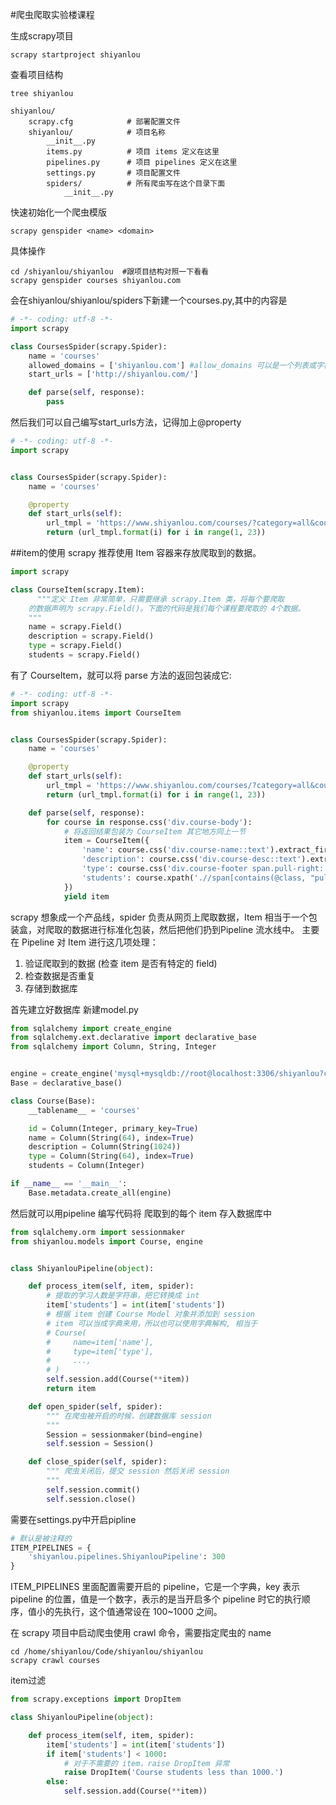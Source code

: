 #爬虫爬取实验楼课程

生成scrapy项目
```
scrapy startproject shiyanlou
```
查看项目结构
```
tree shiyanlou
```
```
shiyanlou/
    scrapy.cfg            # 部署配置文件
    shiyanlou/            # 项目名称
        __init__.py
        items.py          # 项目 items 定义在这里
        pipelines.py      # 项目 pipelines 定义在这里
        settings.py       # 项目配置文件
        spiders/          # 所有爬虫写在这个目录下面
            __init__.py
```
快速初始化一个爬虫模版

```
scrapy genspider <name> <domain>
```
具体操作
```
cd /shiyanlou/shiyanlou  #跟项目结构对照一下看看
scrapy genspider courses shiyanlou.com
```
会在shiyanlou/shiyanlou/spiders下新建一个courses.py,其中的内容是
```python
# -*- coding: utf-8 -*-
import scrapy

class CoursesSpider(scrapy.Spider):
    name = 'courses'
    allowed_domains = ['shiyanlou.com'] #allow_domains 可以是一个列表或字符串，包含这个爬虫可以爬取的域名
    start_urls = ['http://shiyanlou.com/']

    def parse(self, response):
        pass
```

然后我们可以自己编写start_urls方法，记得加上@property
```python
# -*- coding: utf-8 -*-
import scrapy


class CoursesSpider(scrapy.Spider):
    name = 'courses'

    @property
    def start_urls(self):
        url_tmpl = 'https://www.shiyanlou.com/courses/?category=all&course_type=all&fee=all&tag=all&page={}'
        return (url_tmpl.format(i) for i in range(1, 23))
```

##item的使用
scrapy 推荐使用 Item 容器来存放爬取到的数据。
```python
import scrapy

class CourseItem(scrapy.Item):
      """定义 Item 非常简单，只需要继承 scrapy.Item 类，将每个要爬取
    的数据声明为 scrapy.Field()。下面的代码是我们每个课程要爬取的 4个数据。
    """
    name = scrapy.Field()
    description = scrapy.Field()
    type = scrapy.Field()
    students = scrapy.Field()
```

有了 CourseItem，就可以将 parse 方法的返回包装成它:
```python
# -*- coding: utf-8 -*-
import scrapy
from shiyanlou.items import CourseItem


class CoursesSpider(scrapy.Spider):
    name = 'courses'

    @property
    def start_urls(self):
        url_tmpl = 'https://www.shiyanlou.com/courses/?category=all&course_type=all&fee=all&tag=all&page={}'
        return (url_tmpl.format(i) for i in range(1, 23))

    def parse(self, response):
        for course in response.css('div.course-body'):
            # 将返回结果包装为 CourseItem 其它地方同上一节
            item = CourseItem({
                'name': course.css('div.course-name::text').extract_first(),
                'description': course.css('div.course-desc::text').extract_first(),
                'type': course.css('div.course-footer span.pull-right::text').extract_first(default='免费'),
                'students': course.xpath('.//span[contains(@class, "pull-left")]/text()[2]').re_first('[^\d]*(\d*)[^\d]*')
            })
            yield item
```
scrapy 想象成一个产品线，spider 负责从网页上爬取数据，Item 相当于一个包装盒，对爬取的数据进行标准化包装，然后把他们扔到Pipeline 流水线中。
主要在 Pipeline 对 Item 进行这几项处理：

1. 验证爬取到的数据 (检查 item 是否有特定的 field)
2. 检查数据是否重复
3. 存储到数据库

首先建立好数据库
新建model.py
```python
from sqlalchemy import create_engine
from sqlalchemy.ext.declarative import declarative_base
from sqlalchemy import Column, String, Integer


engine = create_engine('mysql+mysqldb://root@localhost:3306/shiyanlou?charset=utf8')
Base = declarative_base()

class Course(Base):
    __tablename__ = 'courses'

    id = Column(Integer, primary_key=True)
    name = Column(String(64), index=True)
    description = Column(String(1024))
    type = Column(String(64), index=True)
    students = Column(Integer)

if __name__ == '__main__':
    Base.metadata.create_all(engine)
```

然后就可以用pipeline 编写代码将 爬取到的每个 item 存入数据库中

```python
from sqlalchemy.orm import sessionmaker
from shiyanlou.models import Course, engine


class ShiyanlouPipeline(object):

    def process_item(self, item, spider):
        # 提取的学习人数是字符串，把它转换成 int
        item['students'] = int(item['students'])
        # 根据 item 创建 Course Model 对象并添加到 session
        # item 可以当成字典来用，所以也可以使用字典解构, 相当于
        # Course(
        #     name=item['name'],
        #     type=item['type'],
        #     ...,
        # )
        self.session.add(Course(**item))
        return item

    def open_spider(self, spider):
        """ 在爬虫被开启的时候，创建数据库 session
        """
        Session = sessionmaker(bind=engine)
        self.session = Session()

    def close_spider(self, spider):
        """ 爬虫关闭后，提交 session 然后关闭 session
        """
        self.session.commit()
        self.session.close()

```
需要在settings.py中开启pipline
```python
# 默认是被注释的
ITEM_PIPELINES = {
    'shiyanlou.pipelines.ShiyanlouPipeline': 300
}
```
ITEM_PIPELINES 里面配置需要开启的 pipeline，它是一个字典，key 表示 pipeline 的位置，值是一个数字，表示的是当开启多个 pipeline 时它的执行顺序，值小的先执行，这个值通常设在 100~1000 之间。

在 scrapy 项目中启动爬虫使用 crawl 命令，需要指定爬虫的 name

```
cd /home/shiyanlou/Code/shiyanlou/shiyanlou
scrapy crawl courses
```

item过滤
```python
from scrapy.exceptions import DropItem

class ShiyanlouPipeline(object):

    def process_item(self, item, spider):
        item['students'] = int(item['students'])
        if item['students'] < 1000:
            # 对于不需要的 item，raise DropItem 异常
            raise DropItem('Course students less than 1000.')
        else:
            self.session.add(Course(**item))
```